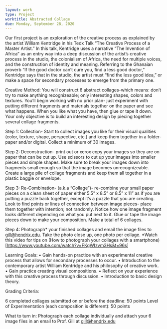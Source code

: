 ```yaml
---
layout: work
type: Project
worktitle: Abstracted Collage
due: Monday, September 28, 2020
---
```




Our first project is an exploration of the creative process as explained by the artist William Kentridge in his Tedx Talk “The Creative Process of a Master Artist.” In this talk, Kentridge uses a narrative “The Invention of Africa” as an entry way into a deep discussion of the artist’s creative process in the studio, the colonialism of Africa, the need for multiple voices, and the construction of identity and meaning. Referring to the Ghanaian proverb “If the good doctor can’t cure you, find a less good doctor,” Kentridge says that in the studio, the artist must “find the less good idea,” or make a space for secondary processes to emerge from the primary one.


Creative Method: You will construct 6 abstract collages-which means: don’t try to make anything recognizeable; only interesting shapes, colors and textures. You’ll begin working with no prior plan- just experiment with putting different fragments and materials together on the paper and see what happens. When you like what you have, then glue or tape it down. Your only objective is to build an interesting design by piecing together several collage fragments. 

Step 1: Collection- Start to collect images you like for their visual qualities (color, texture, shape, perspective, etc.) and keep them together in a folder- paper and/or digital. Collect a minimum of 30 images.

Step 2: Deconstruction- print out or xerox copy your images so they are on paper that can be cut up. Use scissors to cut up your images into smaller pieces and simple shapes. Make sure to break your images down into fragments small enough so that the image becomes unrecognizeable. Create a large pile of collage fragments and keep them all together in a plastic baggie or envelope. 

Step 3: Re-Combination- (a.k.a “Collage”)- re-combine your small paper pieces on a clean sheet of paper either 5.5” x 8.5” or 8.5” x 11” as if you are putting a puzzle back together, except it’s a puzzle that you are creating. Look to find points or lines of connection between image pieces- place them together with intention; not randomly. Notice how one image fragment looks different depending on what you put next to it. Glue or tape the image pieces down to make your composition. Make a total of 6 collages.

Step 4: Photograph* your finished collages and email the image files to gill@hendrix.edu. Take the photo close up, one photo per collage. *Watch this video for tips on (How to photograph your collages with a smartphone)[https://www.youtube.com/watch?v=FKgWIzvm3Hs&t=96s]

Learning Goals:
•	Gain hands-on practice with an experimental creative process that allows for secondary processes to occur.
•	Introduction to the contemporary artist William Kentridge and his philosophy of creative work.
•	Gain practice creating visual compositions. 
•	Reflect on your experience with this creative process through discussion.
•	Introduction to basic design theory.

Grading Criteria:

6 completed collages submitted on or before the deadline: 50 points
Level of Experimentation (each composition is different): 50 points

What to turn in:  Photograph each collage individually and attach your 6 image files in an email to Prof. Gill at gill@hendrix.edu





